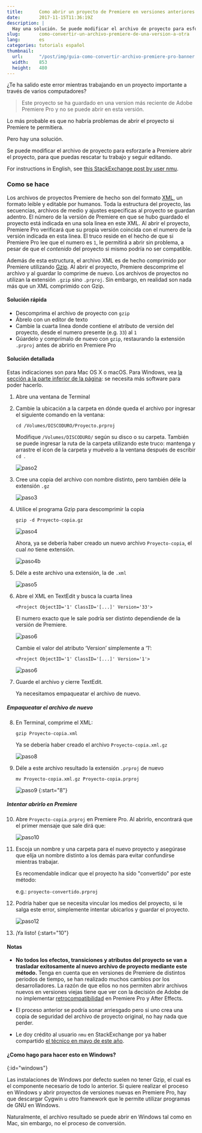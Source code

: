 ```yaml
---
title:      Como abrir un proyecto de Premiere en versiones anteriores sin problema
date:       2017-11-15T11:36:19Z
description: |
  Hay una solución. Se puede modificar el archivo de proyecto para esforzarle a Premiere abrir el proyecto, para que puedas rescatar tu trabajo y seguir editando.
slug:       como-convertir-un-archivo-premiere-de-una-version-a-otra
lang:       es
categories: tutorials español
thumbnail:  
  url:      "/post/img/guia-como-convertir-archivo-premiere-pro-banner.png"
  width:    853
  height:   480
---
```



¿Te ha salido este error mientras trabajando en un proyecto importante a través de varios computadores?

<blockquote class="blockquote text-muted">
Este proyecto se ha guardado en una version más reciente de Adobe Premiere Pro y no se puede abrir en esta versión.
</blockquote>

Lo más probable es que no habría problemas de abrir el proyecto si Premiere te permitiera.

Pero hay una solución.

Se puede modificar el archivo de proyecto para esforzarle a Premiere abrir el proyecto, para que puedas rescatar tu trabajo y seguir editando.

<div class="alert">For instructions in English, see <a href="https://video.stackexchange.com/questions/3804/how-do-i-downgrade-an-adobe-premiere-pro-project-file-to-open-in-older-version#answer-21635" target="_blank">this StackExchange post by user nmu</a>.</div>

### Como se hace

Los archivos de proyectos Premiere de hecho son del formato [XML](https://es.wikipedia.org/wiki/XML), un formato leible y editable por humanos. Toda la estructura del proyecto, las secuencias, archivos de medio y ajustes especificas al proyecto se guardan adentro. El número de la versión de Premiere en que se hubo guardado el proyecto está indicada en una sola linea en este XML. Al abrir el proyecto, Premiere Pro verificará que su propia versión coincida con el numero de la versión indicada en esta linea. El truco reside en el hecho de que si Premiere Pro lee que el numero es `1`, le permitirá a abrir sin problema, a pesar de que el *contenido* del proyecto si mismo podría no ser compatible.

Además de esta estructura, el archivo XML es de hecho comprimido por Premiere utilizando [Gzip](https://es.wikipedia.org/wiki/Gzip). Al abrir el proyecto, Premiere descomprime el archivo y al guardar lo comprime de nuevo. Los archivos de proyectos no utilizan la extensión `.gzip` sino `.prproj`. Sin embargo, en realidad son nada más que un XML comprimido con Gzip.

#### Solución rápida

* Descomprima el archivo de proyecto con `gzip`
* Ábrelo con un editor de texto
* Cambie la cuarta linea donde contiene el atributo de versión del proyecto, desde el numero presente (e.g. `33`) al `1`
* Gúardelo y comprímalo de nuevo con `gzip`, restaurando la extensión `.prproj` antes de abrirlo en Premiere Pro

#### Solución detallada

Estas indicaciones son para Mac OS X o macOS. Para Windows, vea [la sección a la parte inferior de la página](#windows): se necesita más software para poder hacerlo.

1. Abre una ventana de Terminal

2. Cambie la ubicación a la carpeta en dónde queda el archivo por ingresar el siguiente comando en la ventana:

    `cd /Volumes/DISCODURO/Proyecto.prproj`
    
    Modifique `/Volumes/DISCODURO/` según su disco o su carpeta. También se puede ingresar la ruta de la carpeta utilizando este truco: mantenga y arrastre el ícon de la carpeta y muévelo a la ventana después de escribir `cd `.
    
    ![paso2](/post/img/guia-como-convertir-archivo-premiere-pro-sebreategui-10.png)

3. Cree una copia del archivo con nombre distinto, pero también déle la extensión `.gz`

    ![paso3](/post/img/guia-como-convertir-archivo-premiere-pro-sebreategui-1.png)

4. Utilice el programa Gzip para descomprimir la copia

    `gzip -d Proyecto-copia.gz`
    
    ![paso4](/post/img/guia-como-convertir-archivo-premiere-pro-sebreategui-2.png)

    Ahora, ya se debería haber creado un nuevo archivo `Proyecto-copia`, el cual *no* tiene extensión.
    
    ![paso4b](/post/img/guia-como-convertir-archivo-premiere-pro-sebreategui-11.png)

5. Déle a este archivo una extensión, la de `.xml`
    
    ![paso5](/post/img/guia-como-convertir-archivo-premiere-pro-sebreategui-3.png)

6. Abre el XML en TextEdit y busca la cuarta linea

    `<Project ObjectID='1' ClassID='[...]' Version='33'>`
      
    El numero exacto que le sale podría ser distinto dependiende de la versión de Premiere.
      
    ![paso6](/post/img/guia-como-convertir-archivo-premiere-pro-sebreategui-4.png)

      Cambie el valor del atributo ‘Version’ simplemente a ‘1’:

    `<Project ObjectID='1' ClassID='[...]' Version='1'>`
      
    ![paso6](/post/img/guia-como-convertir-archivo-premiere-pro-sebreategui-5.png)

7. Guarde el archivo y cierre TextEdit.

    Ya necesitamos empaqueatar el archivo de nuevo.
    
##### Empaqueatar el archivo de nuevo

8. En Terminal, comprime el XML:

    `gzip Proyecto-copia.xml`

    Ya se debería haber creado el archivo `Proyecto-copia.xml.gz`
    
    ![paso8](/post/img/guia-como-convertir-archivo-premiere-pro-sebreategui-12.png)

9. Déle a este archivo resultado la extensión `.prproj` de nuevo

    `mv Proyecto-copia.xml.gz Proyecto-copia.prproj`
    
    ![paso9](/post/img/guia-como-convertir-archivo-premiere-pro-sebreategui-7.png)
{:start="8"}
    
##### Intentar abrirlo en Premiere

10. Abre `Proyecto-copia.prproj` en Premiere Pro. Al abrirlo, encontrará que el primer mensaje que sale dirá que:

    ![paso10](/post/img/guia-como-convertir-archivo-premiere-pro-sebreategui-8.png)

11. Escoja un nombre y una carpeta para el nuevo proyecto y asegúrase que elija un nombre distinto a los demás para evitar confundirse mientras trabajar.

    Es recomendable indicar que el proyecto ha sido "convertido" por este método:
    
    e.g.: `proyecto-convertido.prproj`

12. Podría haber que se necesita vincular los medios del proyecto, si le salga este error, simplemente intentar ubicarlos y guardar el proyecto.

    ![paso12](/post/img/guia-como-convertir-archivo-premiere-pro-sebreategui-9.png)
    
13. ¡Ya listo!
{:start="10"}

#### Notas

* **No todos los efectos, transiciones y atributos del proyecto se van a trasladar exitosamente al nuevo archivo de proyecto mediante este método.** Tenga en cuenta que en versiones de Premiere de distintos periodos de tiempo, se han realizado muchos cambios por los desarrolladores. La razón de que ellos no nos permiten abrir archivos nuevos en versiones viejas tiene que ver con la decisión de Adobe de no implementar [retrocompatibilidad](https://es.wikipedia.org/wiki/Retrocompatibilidad) en Premiere Pro y After Effects.

* El proceso anterior se podría sonar arriesgado pero si uno crea una copia de seguridad del archivo de proyecto original, no hay nada que perder.

* Le doy crédito al usuario `nmu` en StackExchange por ya haber compartido [el técnico en mayo de este año](https://video.stackexchange.com/questions/3804/how-do-i-downgrade-an-adobe-premiere-pro-project-file-to-open-in-older-version).

#### ¿Como hago para hacer esto en Windows?
{:id="windows"}

Las instalaciones de Windows por defecto suelen no tener Gzip, el cual es el componente necesario de todo lo anterior. Si quiere realizar el proceso en Windows y abrir proyectos de versiones nuevas en Premiere Pro, hay que descargar Cygwin u otro framework que le permite utilizar programas de GNU en Windows. 

Naturalmente, el archivo resultado se puede abrir en Windows tal como en Mac, sin embargo, no el proceso de conversión.